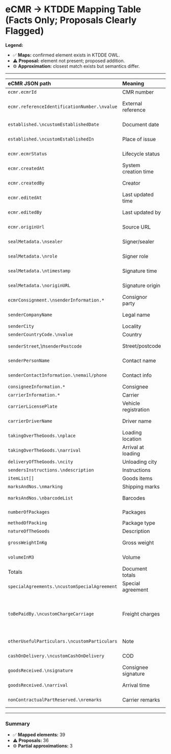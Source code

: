 # eCMR → KTDDE Mapping Table (Facts Only; Proposals Clearly Flagged)

**Legend:**
- ✅ **Maps:** confirmed element exists in KTDDE OWL.
- ⚠️ **Proposal:** element not present; proposed addition.
- ⚙️ **Approximation:** closest match exists but semantics differ.

---

| eCMR JSON path | Meaning | KTDDE JSON-LD element (IRI) | Example value | Status |
|:--|:--|:--|:--|:--|
| `ecmr.ecmrId`  | CMR number | `ktddecv:transportDocumentNumber` | "ECMR-2025-001" | ✅ Maps |
| `ecmr.referenceIdentificationNumber.\nvalue` | External reference | `ktddecv:documentIdentifier` | "reference identification number" | ✅ Maps |
| `established.\ncustomEstablishedDate` | Document date | `ktddecv:documentDate` | "2024-07-10T09:56:58.638Z" | ✅ Maps |
| `established.\ncustomEstablishedIn` | Place of issue | *Proposal:* `ktddecv:placeOfIssue` | "Hamina" | ⚠️ Proposal |
| `ecmr.ecmrStatus` | Lifecycle status | *Proposal:* `ktddecv:documentStatus` | "NEW" | ⚠️ Proposal |
| `ecmr.createdAt` | System creation time | *Proposal:* `ktddecv:createdDateTime` | timestamp | ⚠️ Proposal |
| `ecmr.createdBy` | Creator | *Proposal:* `ktddecv:createdByParty` | "Creator" | ⚠️ Proposal |
| `ecmr.editedAt` | Last updated time | *Proposal:* `ktddecv:lastUpdatedDateTime` | timestamp | ⚠️ Proposal |
| `ecmr.editedBy` | Last updated by | *Proposal:* `ktddecv:lastUpdatedByParty` | "Editor" | ⚠️ Proposal |
| `ecmr.originUrl` | Source URL | *Proposal:* `ktddecv:sourceSystemURI` | "www.testurl.de" | ⚠️ Proposal |
| `sealMetadata.\nsealer` | Signer/sealer | *Proposal:* `ktddecv:authenticatedByParty` | "Max Mustermann" | ⚠️ Proposal |
| `sealMetadata.\nrole` | Signer role | *Proposal:* `ktddecv:signatureRoleCode` | "SENDER" | ⚠️ Proposal |
| `sealMetadata.\ntimestamp` | Signature time | *Proposal:* `ktddecv:signatureDateTime` | timestamp | ⚠️ Proposal |
| `sealMetadata.\noriginURL` | Signature origin | *Proposal:* `ktddecv:signatureOriginURI` | URL | ⚠️ Proposal |
| `ecmrConsignment.\nsenderInformation.*` | Consignor party | `ktddecv:consignorParty` |  | ✅ Maps (structure) |
| `senderCompanyName` | Legal name | `ktddecv:name` | "sender name company" | ✅ Maps |
| `senderCity` | Locality | `ktddecv:Address/locationName` | "sender city" | ✅ Maps |
| `senderCountryCode.\nvalue` | Country | `ktddecv:Address/countryName` | "EX" | ✅ Maps |
| `senderStreet`,\n`senderPostcode` | Street/postcode | *Proposal:* `streetAddress`, `postalCode` | values | ⚠️ Proposal |
| `senderPersonName` | Contact name | *Proposal:* `contactName` | "sender name person" | ⚠️ Proposal |
| `senderContactInformation.\nemail/phone` | Contact info | *Proposal:* `email`, `telephone` | values | ⚠️ Proposal |
| `consigneeInformation.*` | Consignee | `ktddecv:consigneeParty` |  | ✅ Maps |
| `carrierInformation.*` | Carrier | `ktddecv:carrierParty` |  | ✅ Maps |
| `carrierLicensePlate` | Vehicle registration | `ktddecv:vehicleRegistrationIdentifier` | "ABC-123" | ✅ Maps |
| `carrierDriverName` | Driver name | *Proposal:* `driverName` | value | ⚠️ Proposal |
| `takingOverTheGoods.\nplace` | Loading location | `ktddecv:placeOfLoading/locationName` | "Hamina" | ✅ Maps |
| `takingOverTheGoods.\narrival` | Arrival at loading | *Proposal:* `arrivalDateTimeAtLoading` | timestamp | ⚠️ Proposal |
| `deliveryOfTheGoods.\ncity` | Unloading city | `ktddecv:toLocation/locationName` | "Kobe" | ✅ Maps |
| `sendersInstructions.\ndescription` | Instructions | `ktddecv:instructionText` | text | ✅ Maps |
| `itemList[]` | Goods items | `ktddecv:hasGoodsItem` | array | ✅ Maps |
| `marksAndNos.\nmarking` | Shipping marks | `ktddecv:shippingMarks` | text | ✅ Maps |
| `marksAndNos.\nbarcodeList` | Barcodes | *Proposal:* `shippingMarksBarcodeValue` | array | ⚠️ Proposal |
| `numberOfPackages` | Packages | `ktddecv:Quantity/quantityValue` + `unitCode` | `9999`, "PKG" | ✅ Maps |
| `methodOfPacking` | Package type | `ktddecv:packageTypeCode` | text | ✅ Maps |
| `natureOfTheGoods` | Description | `ktddecv:itemDescriptionText` | text | ✅ Maps |
| `grossWeightInKg` | Gross weight | *Proposal:* `itemGrossWeight` | value | ⚠️ Proposal |
| `volumeInM3` | Volume | *Proposal:* `itemGrossVolume` | value | ⚠️ Proposal |
| Totals | Document totals | `ktddecv:totalPackageQuantity`, `ktddecv:totalGrossWeight` | values | ✅ Maps |
| `specialAgreements.\ncustomSpecialAgreement` | Special agreement | *Proposal:* `specialAgreementText` | text | ⚠️ Proposal |
| `toBePaidBy.\ncustomChargeCarriage` | Freight charges | `ktddecv:freightChargesAmount` + `ktddecv:payerParty` | EUR | ✅ Maps (amount) / ⚠️ Proposal (payer role) |
| `otherUsefulParticulars.\ncustomParticulars` | Note | *Proposal:* `note` | text | ⚠️ Proposal |
| `cashOnDelivery.\ncustomCashOnDelivery` | COD | *Proposal:* `cashOnDeliveryAmount` | 0.0 | ⚠️ Proposal |
| `goodsReceived.\nsignature` | Consignee signature | *Proposal:* `Signature` class | object | ⚠️ Proposal |
| `goodsReceived.\narrival` | Arrival time | *Proposal:* `arrivalDateTimeAtUnloading` | timestamp | ⚠️ Proposal |
| `nonContractualPartReserved.\nremarks` | Carrier remarks | *Proposal:* `nonContractualCarrierRemarksText` | text | ⚠️ Proposal |

---

### Summary
- ✅ **Mapped elements:** 39  
- ⚠️ **Proposals:** 36  
- ⚙️ **Partial approximations:** 3